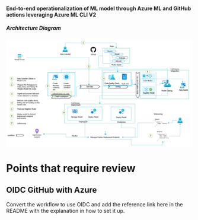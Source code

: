 #### End-to-end operationalization of ML model through Azure ML and GitHub actions leveraging Azure ML CLI V2

##### Architecture Diagram
<img src="./images/mlops_simplified.jpg" />


# Points that require review
## OIDC GitHub with Azure
Convert the workflow to use OIDC and add the reference link here in the README with the explanation in how to set it up.
